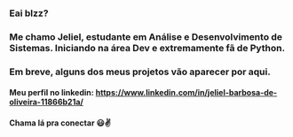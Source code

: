 ### Eai blzz?

### Me chamo Jeliel, estudante em Análise e Desenvolvimento de Sistemas. Iniciando na área Dev e extremamente fã de Python.
### Em breve, alguns dos meus projetos vão aparecer por aqui.

#### Meu perfil no linkedin: https://www.linkedin.com/in/jeliel-barbosa-de-oliveira-11866b21a/

#### Chama lá pra conectar 😃✌
